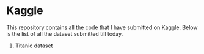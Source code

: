 # Kaggle

This repository contains all the code that I have submitted on Kaggle. Below is the list of all the dataset submitted till today.

1.  Titanic dataset 
